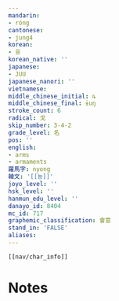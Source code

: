 ```yaml
---
mandarin:
- róng
cantonese:
- jung4
korean:
- 융
korean_native: ''
japanese:
- JUU
japanese_nanori: ''
vietnamese:
middle_chinese_initial: ȵ
middle_chinese_final: ɨuŋ
stroke_count: 6
radical: 戈
skip_number: 3-4-2
grade_level: 名
pos: ''
english:
- arms
- armaments
羅馬字: nyong
韓文: '[[뇽]]'
joyo_level: ''
hsk_level: ''
hanmun_edu_level: ''
danayo_id: 8404
mc_id: 717
graphemic_classification: 會意
stand_in: 'FALSE'
aliases:
---
```

```meta-bind-embed
[[nav/char_info]]
```

# Notes
